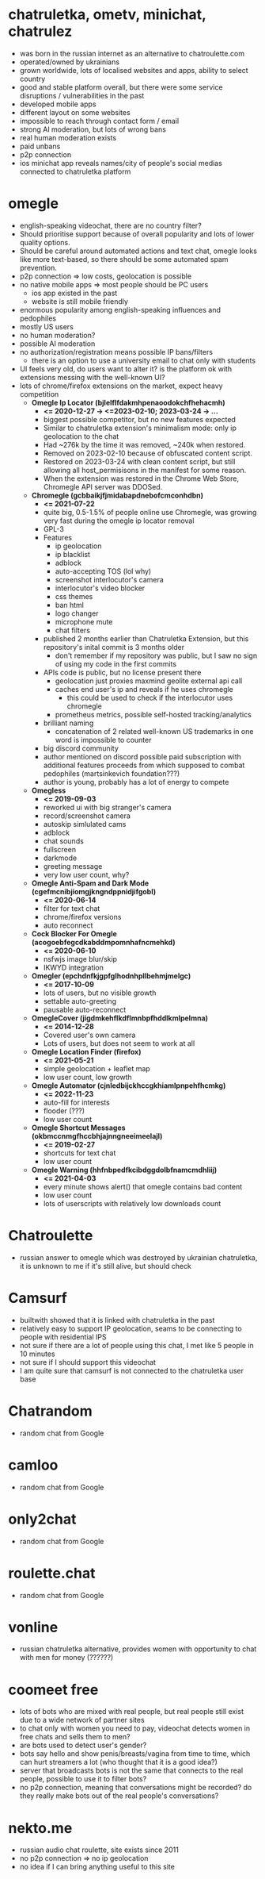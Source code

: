 # chatruletka, ometv, minichat, chatrulez
* was born in the russian internet as an alternative to chatroulette.com
* operated/owned by ukrainians
* grown worldwide, lots of localised websites and apps, ability to select country
* good and stable platform overall, but there were some service disruptions / vulnerabilities in the past
* developed mobile apps
* different layout on some websites
* impossible to reach through contact form / email
* strong AI moderation, but lots of wrong bans
* real human moderation exists
* paid unbans
* p2p connection
* ios minichat app reveals names/city of people's social medias connected to chatruletka platform

# omegle
* english-speaking videochat, there are no country filter?
* Should prioritise support because of overall popularity and lots of lower quality options.
* Should be careful around automated actions and text chat, omegle looks like more text-based, so there should be some automated spam prevention.
* p2p connection => low costs, geolocation is possible
* no native mobile apps => most people should be PC users
  * ios app existed in the past 
  * website is still mobile friendly
* enormous popularity among english-speaking influences and pedophiles
* mostly US users
* no human moderation?
* possible AI moderation
* no authorization/registration means possible IP bans/filters
  * there is an option to use a university email to chat only with students
* UI feels very old, do users want to alter it? is the platform ok with extensions messing with the well-known UI?
* lots of chrome/firefox extensions on the market, expect heavy competition
    * **Omegle Ip Locator (bjlelflfdakmhpenaoodokchfhehacmh)**
        * **<= 2020-12-27 -> <=2023-02-10; 2023-03-24 -> ...**
        * biggest possible competitor, but no new features expected
        * Similar to chatruletka extension's minimalism mode: only ip geolocation to the chat
        * Had ~276k by the time it was removed, ~240k when restored.
        * Removed on 2023-02-10 because of obfuscated content script.
        * Restored on 2023-03-24 with clean content script, but still allowing all host_permisisons in the manifest for some reason.
        * When the extension was restored in the Chrome Web Store, Chromegle API server was DDOSed.
  * **Chromegle (gcbbaikjfjmidabapdnebofcmconhdbn)**
    * **<= 2021-07-22**
    * quite big, 0.5-1.5% of people online use Chromegle, was growing very fast during the omegle ip locator removal
    * GPL-3
    * Features
      * ip geolocation
      * ip blacklist
      * adblock
      * auto-accepting TOS (lol why)
      * screenshot interlocutor's camera
      * interlocutor's video blocker
      * css themes
      * ban html
      * logo changer
      * microphone mute
      * chat filters
    * published 2 months earlier than Chatruletka Extension, but this repository's inital commit is 3 months older
      * don't remember if my repository was public, but I saw no sign of using my code in the first commits
    * APIs code is public, but no license present there
      * geolocation just proxies maxmind geolite external api call
      * caches end user's ip and reveals if he uses chromegle
        * this could be used to check if the interlocutor uses chromegle 
      * prometheus metrics, possible self-hosted tracking/analytics
    * brilliant naming
      * concatenation of 2 related well-known US trademarks in one word is impossible to counter
    * big discord community
    * author mentioned on discord possible paid subscription with additional features proceeds from which supposed to combat pedophiles (martsinkevich foundation???)
    * author is young, probably has a lot of energy to compete
  * **Omegless**
    * **<= 2019-09-03**
    * reworked ui with big stranger's camera
    * record/screenshot camera
    * autoskip simlulated cams
    * adblock
    * chat sounds
    * fullscreen
    * darkmode
    * greeting message
    * very low user count, why?
  * **Omegle Anti-Spam and Dark Mode (cgefmcnibjiomgjkngndppnidjifgobl)**
    * **<= 2020-06-14**
    * filter for text chat
    * chrome/firefox versions
    * auto reconnect
  * **Cock Blocker For Omegle (acogoebfegcdkabddmpomnhafncmehkd)**
    * **<= 2020-06-10**
    * nsfwjs image blur/skip
    * IKWYD integration
  * **Omegler (epchdnfkjgpfglhodnhpllbehmjmelgc)**
    * **<= 2017-10-09**
    * lots of users, but no visible growth
    * settable auto-greeting
    * pausable auto-reconnect
  * **OmegleCover (jigdmkehflkdflmnbpfhddlkmlpelmna)**
    * **<= 2014-12-28**
    * Covered user's own camera
    * Lots of users, but does not seem to work at all
  * **Omegle Location Finder (firefox)**
    * **<= 2021-05-21**
    * simple geolocation + leaflet map
    * low user count, low growth
  * **Omegle Automator (cjnledbijckhccgkhiamlpnpehfhcmkg)**
    * **<= 2022-11-23**
    * auto-fill for interests
    * flooder (???)
    * low user count
  * **Omegle Shortcut Messages (okbmccnmgfhccbhjajnngneeimeelajl)**
    * **<= 2019-02-27**
    * shortcuts for text chat
    * low user count
  * **Omegle Warning (hhfnbpedfkcibdggdolbfnamcmdhliij)**
    * **<= 2021-04-03**
    * every minute shows alert() that omegle contains bad content
    * low user count
    * lots of userscripts with relatively low downloads count
# Chatroulette
* russian answer to omegle which was destroyed by ukrainian chatruletka, it is unknown to me if it's still alive, but should check
# Camsurf
* builtwith showed that it is linked with chatruletka in the past
* relatively easy to support IP geolocation, seams to be connecting to people with residential IPS
* not sure if there are a lot of people using this chat, I met like 5 people in 10 minutes
* not sure if I should support this videochat
* I am quite sure that camsurf is not connected to the chatruletka user base
# Chatrandom
* random chat from Google
# camloo
* random chat from Google
# only2chat
* random chat from Google
# roulette.chat
* random chat from Google
# vonline
* russian chatruletka alternative, provides women with opportunity to chat with men for money (??????)
# coomeet free
* lots of bots who are mixed with real people, but real people still exist due to a wide network of partner sites
* to chat only with women you need to pay, videochat detects women in free chats and sells them to men?
* are bots used to detect user's gender?
* bots say hello and show penis/breasts/vagina from time to time, which can hurt streamers a lot (who thought that it is a good idea?)
* server that broadcasts bots is not the same that connects to the real people, possible to use it to filter bots?
* no p2p connection, meaning that conversations might be recorded? do they really make bots out of the real people's conversations?
# nekto.me
* russian audio chat roulette, site exists since 2011
* no p2p connection => no ip geolocation
* no idea if I can bring anything useful to this site